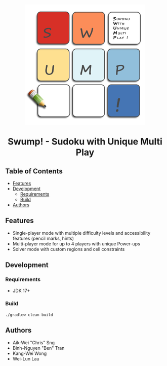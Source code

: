 <h1 align="center">
  <img src="./src/main/dist/img/logo.png" alt="Logo">

  <p align="center">Swump! - Sudoku with Unique Multi Play</p>
</h1>

## Table of Contents

- [Features](#features)
- [Development](#development)
    - [Requirements](#requirements)
    - [Build](#build)
- [Authors](#authors)

## Features

- Single-player mode with multiple difficulty levels and accessibility features (pencil marks, hints)
- Multi-player mode for up to 4 players with unique Power-ups
- Solver mode with custom regions and cell constraints

## Development

### Requirements

- JDK 17+

### Build

```shell
./gradlew clean build
```

## Authors

- Aik-Wei "Chris" Sng
- Binh-Nguyen "Ben" Tran
- Kang-Wei Wong
- Wei-Lun Lau
